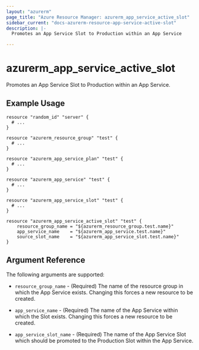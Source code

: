 ```yaml
---
layout: "azurerm"
page_title: "Azure Resource Manager: azurerm_app_service_active_slot"
sidebar_current: "docs-azurerm-resource-app-service-active-slot"
description: |-
  Promotes an App Service Slot to Production within an App Service

---
```


# azurerm_app_service_active_slot

Promotes an App Service Slot to Production within an App Service.

## Example Usage

```hcl
resource "random_id" "server" {
  # ...
}

resource "azurerm_resource_group" "test" {
  # ...
}

resource "azurerm_app_service_plan" "test" {
  # ...
}

resource "azurerm_app_service" "test" {
  # ...
}

resource "azurerm_app_service_slot" "test" {
  # ...
}

resource "azurerm_app_service_active_slot" "test" {
    resource_group_name = "${azurerm_resource_group.test.name}"
    app_service_name    = "${azurerm_app_service.test.name}"
    source_slot_name    = "${azurerm_app_service_slot.test.name}"
}
```

## Argument Reference

The following arguments are supported:

* `resource_group_name` - (Required) The name of the resource group in which the App Service exists. Changing this forces a new resource to be created.

* `app_service_name` - (Required) The name of the App Service within which the Slot exists.  Changing this forces a new resource to be created.

* `app_service_slot_name` - (Required) The name of the App Service Slot which should be promoted to the Production Slot within the App Service.

